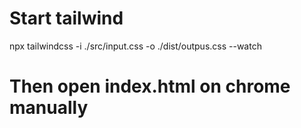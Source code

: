 # Start tailwind

npx tailwindcss -i ./src/input.css -o ./dist/outpus.css --watch

# Then open index.html on chrome manually
